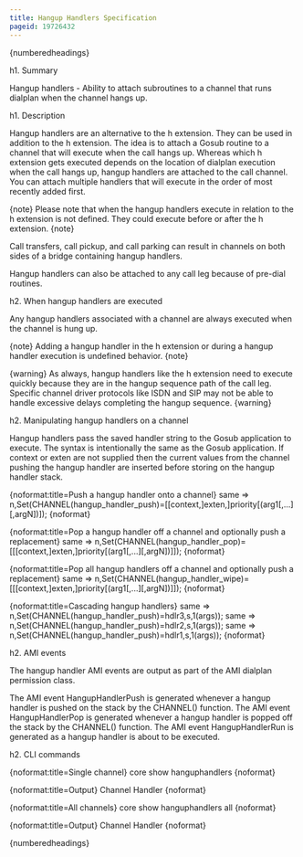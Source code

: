 ```yaml
---
title: Hangup Handlers Specification
pageid: 19726432
---
```


{numberedheadings}

h1. Summary

Hangup handlers - Ability to attach subroutines to a channel that runs dialplan when the channel hangs up.

h1. Description

Hangup handlers are an alternative to the h extension. They can be used in addition to the h extension. The idea is to attach a Gosub routine to a channel that will execute when the call hangs up. Whereas which h extension gets executed depends on the location of dialplan execution when the call hangs up, hangup handlers are attached to the call channel. You can attach multiple handlers that will execute in the order of most recently added first.

{note}
Please note that when the hangup handlers execute in relation to the h extension is not defined. They could execute before or after the h extension.
{note}

Call transfers, call pickup, and call parking can result in channels on both sides of a bridge containing hangup handlers.

Hangup handlers can also be attached to any call leg because of pre-dial routines.

h2. When hangup handlers are executed

Any hangup handlers associated with a channel are always executed when the channel is hung up.

{note}
Adding a hangup handler in the h extension or during a hangup handler execution is undefined behavior. 
{note}

{warning}
As always, hangup handlers like the h extension need to execute quickly because they are in the hangup sequence path of the call leg. Specific channel driver protocols like ISDN and SIP may not be able to handle excessive delays completing the hangup sequence.
{warning}

h2. Manipulating hangup handlers on a channel

Hangup handlers pass the saved handler string to the Gosub application to execute. The syntax is intentionally the same as the Gosub application. If context or exten are not supplied then the current values from the channel pushing the hangup handler are inserted before storing on the hangup handler stack.

{noformat:title=Push a hangup handler onto a channel}
same => n,Set(CHANNEL(hangup\_handler\_push)=[[context,]exten,]priority[(arg1[,...][,argN])]);
{noformat}

{noformat:title=Pop a hangup handler off a channel and optionally push a replacement}
same => n,Set(CHANNEL(hangup\_handler\_pop)=[[[context,]exten,]priority[(arg1[,...][,argN])]]);
{noformat}

{noformat:title=Pop all hangup handlers off a channel and optionally push a replacement}
same => n,Set(CHANNEL(hangup\_handler\_wipe)=[[[context,]exten,]priority[(arg1[,...][,argN])]]);
{noformat}

{noformat:title=Cascading hangup handlers}
same => n,Set(CHANNEL(hangup\_handler\_push)=hdlr3,s,1(args));
same => n,Set(CHANNEL(hangup\_handler\_push)=hdlr2,s,1(args));
same => n,Set(CHANNEL(hangup\_handler\_push)=hdlr1,s,1(args));
{noformat}

h2. AMI events

The hangup handler AMI events are output as part of the AMI dialplan permission class.

The AMI event HangupHandlerPush is generated whenever a hangup handler is pushed on the stack by the CHANNEL() function.
The AMI event HangupHandlerPop is generated whenever a hangup handler is popped off the stack by the CHANNEL() function.
The AMI event HangupHandlerRun is generated as a hangup handler is about to be executed.

h2. CLI commands

{noformat:title=Single channel}
core show hanguphandlers <chan>
{noformat}

{noformat:title=Output}
Channel Handler
<chan-name> <first handler to execute>
 <second handler to execute>
 <third handler to execute>
{noformat}

{noformat:title=All channels}
core show hanguphandlers all
{noformat}

{noformat:title=Output}
Channel Handler
<chan1-name> <first handler to execute>
 <second handler to execute>
 <third handler to execute>
<chan2-name> <first handler to execute>
<chan3-name> <first handler to execute>
 <second handler to execute>
{noformat}

{numberedheadings}